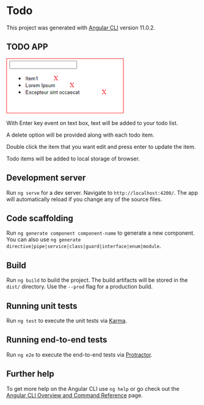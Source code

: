 

# Todo

This project was generated with [Angular CLI](https://github.com/angular/angular-cli) version 11.0.2.

## TODO APP

![diagram](src/assets/items.PNG)

With Enter key event on text box, text will be added to your todo list.

A delete option will be provided along with each todo item.

Double click the item that you want edit and press enter to update the item.

Todo items will be added to local storage of browser.

## Development server

Run `ng serve` for a dev server. Navigate to `http://localhost:4200/`. The app will automatically reload if you change any of the source files.

## Code scaffolding

Run `ng generate component component-name` to generate a new component. You can also use `ng generate directive|pipe|service|class|guard|interface|enum|module`.

## Build

Run `ng build` to build the project. The build artifacts will be stored in the `dist/` directory. Use the `--prod` flag for a production build.

## Running unit tests

Run `ng test` to execute the unit tests via [Karma](https://karma-runner.github.io).

## Running end-to-end tests

Run `ng e2e` to execute the end-to-end tests via [Protractor](http://www.protractortest.org/).

## Further help

To get more help on the Angular CLI use `ng help` or go check out the [Angular CLI Overview and Command Reference](https://angular.io/cli) page.
